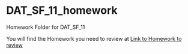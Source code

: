 DAT_SF_11_homework
==================

Homework Folder for DAT_SF_11


You will find the Homework you need to review at [Link to Homework to review](https://docs.google.com/spreadsheets/d/1lKFaNKDsQ6wb4sKp2Ujftmdp-mRwxJxmpmIR2VV_DOw)
